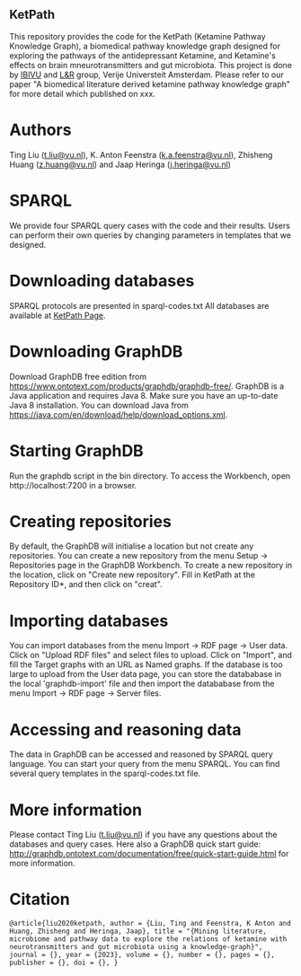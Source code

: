 ## KetPath
This repository provides the code for the KetPath (Ketamine Pathway Knowledge Graph), a biomedical pathway knowledge graph designed for exploring the pathways of the antidepressant Ketamine, and Ketamine's effects on brain mneurotransmitters and gut microbiota. This project is done by [IBIVU](https://www.vubioinformatics.com/) and [L&R](https://lr.cs.vu.nl/) group, Verije Universteit Amsterdam. Please refer to our paper "A biomedical literature derived ketamine pathway knowledge graph" for more detail which published on xxx.

# Authors
Ting Liu (t.liu@vu.nl), K. Anton Feenstra (k.a.feenstra@vu.nl), Zhisheng Huang (z.huang@vu.nl) and Jaap Heringa (j.heringa@vu.nl)

# SPARQL
We provide four SPARQL query cases with the code and their results. Users can perform their own queries by changing parameters in templates that we designed.

# Downloading databases
SPARQL protocols are presented in sparql-codes.txt
All databases are available at [KetPath Page](https://github.com/tingcosmos/KetPath).

# Downloading GraphDB
Download GraphDB free edition from https://www.ontotext.com/products/graphdb/graphdb-free/.
GraphDB is a Java application and requires Java 8. Make sure you have an up-to-date Java 8 installation.
You can download Java from https://java.com/en/download/help/download_options.xml.

# Starting GraphDB
Run the graphdb script in the bin directory. To access the Workbench, open http://localhost:7200 in a browser.

# Creating repositories
By default, the GraphDB will initialise a location but not create any repositories.
You can create a new repository from the menu Setup -> Repositories page in the GraphDB Workbench.
To create a new repository in the location, click on "Create new repository".
Fill in KetPath at the Repository ID*, and then click on "creat".

# Importing databases
You can import databases from the menu Import -> RDF page -> User data.
Click on "Upload RDF files" and select files to upload.
Click on "Import", and fill the Target graphs with an URL as Named graphs.
If the database is too large to upload from the User data page, you can store the datababase in the local 'graphdb-import' file and then import the datababase from the menu Import -> RDF page -> Server files.

# Accessing and reasoning data
The data in GraphDB can be accessed and reasoned by SPARQL query language.
You can start your query from the menu SPARQL.
You can find several query templates in the sparql-codes.txt file.

# More information
Please contact Ting Liu (t.liu@vu.nl) if you have any questions about the databases and query cases.
Here also a GraphDB quick start guide: http://graphdb.ontotext.com/documentation/free/quick-start-guide.html for more information.

# Citation
`@article{liu2020ketpath,
    author = {Liu, Ting and Feenstra, K Anton and Huang, Zhisheng and Heringa, Jaap},
    title = "{Mining literature, microbiome and pathway data to explore the relations of ketamine with neurotransmitters and gut microbiota using a knowledge-graph}",
    journal = {},
    year = {2023},
    volume = {},
    number = {},
    pages = {},
    publisher = {},
    doi = {},
}`
